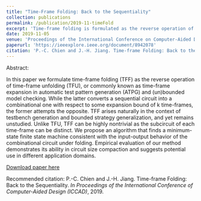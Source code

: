 ```yaml
---
title: "Time-Frame Folding: Back to the Sequentiality"
collection: publications
permalink: /publication/2019-11-timeFold
excerpt: 'Time-frame folding is formulated as the reverse operation of time-frame expansion. This method has the ability in circuit size compaction and applications in logic synthesis domains.'
date: 2019-11-05
venue: 'Proceedings of the International Conference on Computer-Aided Design (ICCAD)'
paperurl: 'https://ieeexplore.ieee.org/document/8942078'
citation: 'P.-C. Chien and J.-H. Jiang. Time-frame Folding: Back to the Sequentiality. <i>In Proceedings of the International Conference of Computer-Aided Design (ICCAD)</i>, 2019.'
---
```

Abstract:

In this paper we formulate time-frame folding (TFF) as the reverse operation of time-frame unfolding (TFU), or commonly known as time-frame expansion in automatic test pattern generation (ATPG) and (un)bounded model checking. While the latter converts a sequential circuit into a combinational one with respect to some expansion bound of k time-frames, the former attempts the opposite. TFF arises naturally in the context of testbench generation and bounded strategy generalization, and yet remains unstudied. Unlike TFU, TFF can be highly nontrivial as the subcircuit of each time-frame can be distinct. We propose an algorithm that finds a minimum-state finite state machine consistent with the input-output behavior of the combinational circuit under folding. Empirical evaluation of our method demonstrates its ability in circuit size compaction and suggests potential use in different application domains.

[Download paper here](https://ieeexplore.ieee.org/document/8942078)

Recommended citation: P.-C. Chien and J.-H. Jiang. Time-frame Folding: Back to the Sequentiality. <i>In Proceedings of the International Conference of Computer-Aided Design (ICCAD)</i>, 2019.